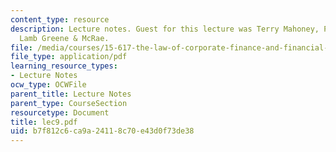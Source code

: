 ```yaml
---
content_type: resource
description: Lecture notes. Guest for this lecture was Terry Mahoney, Partner, Leboeuf
  Lamb Greene & McRae.
file: /media/courses/15-617-the-law-of-corporate-finance-and-financial-markets-spring-2004/b7f812c6ca9a24118c70e43d0f73de38_lec9.pdf
file_type: application/pdf
learning_resource_types:
- Lecture Notes
ocw_type: OCWFile
parent_title: Lecture Notes
parent_type: CourseSection
resourcetype: Document
title: lec9.pdf
uid: b7f812c6-ca9a-2411-8c70-e43d0f73de38
---
```


